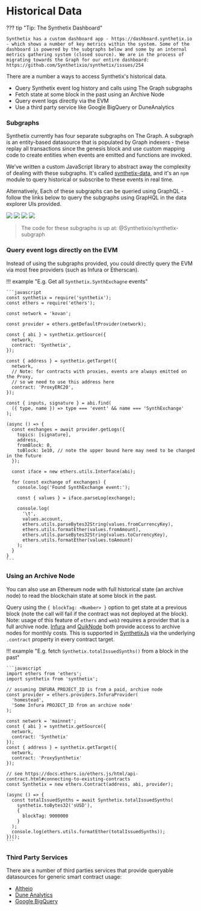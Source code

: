 # Historical Data

??? tip "Tip: The Synthetix Dashboard"

    Synthetix has a custom dashboard app - https://dashboard.synthetix.io - which shows a number of key metrics within the system. Some of the dashboard is powered by the subgraphs below and some by an internal metrics gathering system (closed source). We are in the process of migrating towards the Graph for our entire dashboard: https://github.com/Synthetixio/synthetix/issues/254

There are a number a ways to access Synthetix's historical data.

- Query Synthetix event log history and calls using The Graph subgraphs
- Fetch state at some block in the past using an Archive Node
- Query event logs directly via the EVM
- Use a third party service like Google BigQuery or DuneAnalytics

### Subgraphs

Synthetix currently has four separate subgraphs on The Graph. A subgraph is an entity-based datasource that is populated by Graph indexers - these replay all transactions since the genesis block and use custom mapping code to create entities when events are emitted and functions are invoked.

We've written a custom JavaScript library to abstract away the complexity of dealing with these subgraphs. It's called [synthetix-data](libraries/synthetix-data.md), and it's an `npm` module to query historical or subscribe to these events in real time.

Alternatively, Each of these subgraphs can be queried using GraphQL - follow the links below to query the subgraphs using GrapHQL in the data explorer UIs provided.

<a href="//thegraph.com/explorer/subgraph/synthetixio-team/synthetix"><img class="rounded-image" src="/img/misc/subgraph.png" /></a> <a href="//thegraph.com/explorer/subgraph/synthetixio-team/synthetix-exchanges"><img class="rounded-image" src="/img/misc/subgraph-exchanges.png" /></a> <a href="//thegraph.com/explorer/subgraph/synthetixio-team/synthetix-rates"><img class="rounded-image" src="/img/misc/subgraph-rates.png" /></a> <a href="//thegraph.com/explorer/subgraph/synthetixio-team/synthetix-depot"><img class="rounded-image"  src="/img/misc/subgraph-depot.png" /></a>

> The code for these subgraphs is up at: @Synthetixio/synthetix-subgraph

### Query event logs directly on the EVM

Instead of using the subgraphs provided, you could directly query the EVM via most free providers (such as Infura or Etherscan).

!!! example "E.g. Get all `Synthetix.SynthExchagne` events"

    ```javascript
    const synthetix = require('synthetix');
    const ethers = require('ethers');

    const network = 'kovan';

    const provider = ethers.getDefaultProvider(network);

    const { abi } = synthetix.getSource({
      network,
      contract: 'Synthetix',
    });

    const { address } = synthetix.getTarget({
      network,
      // Note: for contracts with proxies, events are always emitted on the Proxy,
      // so we need to use this address here
      contract: 'ProxyERC20',
    });

    const { inputs, signature } = abi.find(
      ({ type, name }) => type === 'event' && name === 'SynthExchange'
    );

    (async () => {
      const exchanges = await provider.getLogs({
        topics: [signature],
        address,
        fromBlock: 0,
        toBlock: 1e10, // note the upper bound here may need to be changed in the future
      });

      const iface = new ethers.utils.Interface(abi);

      for (const exchange of exchanges) {
        console.log('Found SynthExchange event:');

        const { values } = iface.parseLog(exchange);

        console.log(
          '\t',
          values.account,
          ethers.utils.parseBytes32String(values.fromCurrencyKey),
          ethers.utils.formatEther(values.fromAmount),
          ethers.utils.parseBytes32String(values.toCurrencyKey),
          ethers.utils.formatEther(values.toAmount)
        );
      }
    }
    ```

### Using an Archive Node

You can also use an Ethereum node with full historical state (an archive node) to read the blockchain state at some block in the past.

Query using the `{ blockTag: <Number> }` option to get state at a previous block (note the call will fail if the contract was not deployed at the block). Note: usage of this feature of `ethers` and `web3` requires a provider that is a full archive node. [Infura](https://infura.io) and [QuikNode](https://quicknode.io) both provide access to archive nodes for monthly costs. This is supported in [SynthetixJs](libraries/synthetix-js.md) via the underlying `.contract` property in every contract target.

!!! example "E.g. fetch `Synthetix.totalIssuedSynths()` from a block in the past"

    ```javascript
    import ethers from 'ethers';
    import synthetix from 'synthetix';

    // assuming INFURA_PROJECT_ID is from a paid, archive node
    const provider = ethers.providers.InfuraProvider(
      'homestead',
      'Some Infura PROJECT_ID from an archive node'
    );

    const network = 'mainnet';
    const { abi } = synthetix.getSource({
      network,
      contract: 'Synthetix'
    });
    const { address } = synthetix.getTarget({
      network,
      contract: 'ProxySynthetix'
    });

    // see https://docs.ethers.io/ethers.js/html/api-contract.html#connecting-to-existing-contracts
    const Synthetix = new ethers.Contract(address, abi, provider);

    (async () => {
      const totalIssuedSynths = await Synthetix.totalIssuedSynths(
        synthetix.toBytes32('sUSD'),
        {
          blockTag: 9000000
        }
      );
      console.log(ethers.utils.formatEther(totalIssuedSynths));
    })();
    ```

### Third Party Services

There are a number of third parties services that provide queryable datasources for generic smart contract usage:

- [Altheio](https://aleth.io/)
- [Dune Analytics](https://www.duneanalytics.com)
- [Google BigQuery](https://medium.com/google-cloud/live-ethereum-and-bitcoin-data-in-google-bigquery-and-pub-sub-765b71cd57b5)
